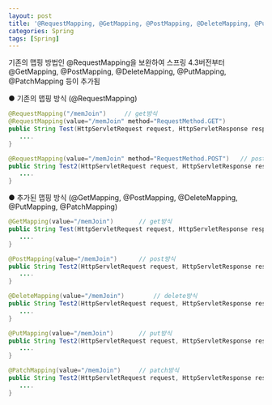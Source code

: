 ```yaml
---
layout: post
title: '@RequestMapping, @GetMapping, @PostMapping, @DeleteMapping, @PutMapping, @PatchMapping'
categories: Spring
tags: [Spring]
---
```


기존의 맵핑 방법인 @RequestMapping을 보완하여 스프링 4.3버전부터 @GetMapping, @PostMapping, @DeleteMapping, @PutMapping, @PatchMapping 등이 추가됨

● 기존의 맵핑 방식 (@RequestMapping)

```java
@RequestMapping("/memJoin")		// get방식
@RequestMapping(value="/memJoin" method="RequestMethod.GET")
public String Test(HttpServletRequest request, HttpServletResponse response) {
   ....
}

@RequestMapping(value="/memJoin" method="RequestMethod.POST") 	// post방식(delete, put, patch)
public String Test2(HttpServletRequest request, HttpServletResponse response) {
   ....
}

```

● 추가된 맵핑 방식 (@GetMapping, @PostMapping, @DeleteMapping, @PutMapping, @PatchMapping)

```java
@GetMapping(value="/memJoin")		// get방식
public String Test(HttpServletRequest request, HttpServletResponse response) {
   ....
}

@PostMapping(value="/memJoin")		// post방식
public String Test2(HttpServletRequest request, HttpServletResponse response) {
   ....
}

@DeleteMapping(value="/memJoin")		// delete방식
public String Test2(HttpServletRequest request, HttpServletResponse response) {
   ....
}

@PutMapping(value="/memJoin")		// put방식
public String Test2(HttpServletRequest request, HttpServletResponse response) {
   ....
}

@PatchMapping(value="/memJoin")		// patch방식
public String Test2(HttpServletRequest request, HttpServletResponse response) {
   ....
}

```